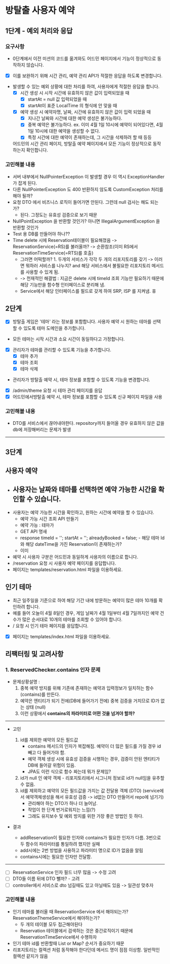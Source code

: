 # 방탈출 사용자 예약

## 1단계 - 예외 처리와 응답

### 요구사항

- 0단계에서 이전 미션의 코드를 옮겨와도 어드민 페이지에서 기능이 정상적으로 동작하지 않습니다.
- [x] 이를 보완하기 위해 시간 관리, 예약 관리 API가 적절한 응답을 하도록 변경합니다.
- 발생할 수 있는 예외 상황에 대한 처리를 하여, 사용자에게 적절한 응답을 합니다.
    - [x] 시간 생성 시 시작 시간에 유효하지 않은 값이 입력되었을 때
        - [x] startAt = null 값 입력되었을 때
        - [x] startAt이 표준 LocalTime 의 형식에 안 맞을 때
    - [x] 예약 생성 시 예약자명, 날짜, 시간에 유효하지 않은 값이 입력 되었을 때
        - [x] 지나간 날짜와 시간에 대한 예약 생성은 불가능하다.
        - [x] 중복 예약은 불가능하다. ex. 이미 4월 1일 10시에 예약이 되어있다면, 4월 1일 10시에 대한 예약을 생성할 수 없다.
        - [x] 특정 시간에 대한 예약이 존재하는데, 그 시간을 삭제하려 할 때
          등등

  어드민의 시간 관리 페이지, 방탈출 예약 페이지에서 모든 기능이 정상적으로 동작하는지 확인합니다.

### 고민해볼 내용

- 서버 내부에서 NullPointerException 이 발생할 경우 이 역시 ExceptionHandler 가 잡게 된다.
- 다른 NullPointerException 도 400 반환하지 않도록 CustomException 처리를 해야 될까?
- 요청 DTO 에서 비즈니스 로직이 들어가면 안된다. 그런데 null 검사는 해도 되는가?
    - 된다. 그정도는 유효성 검증으로 보기 때문
- NullPointException 을 반환할 것인가? 아니면 IllegalArgumentException 을 반환할 것인가
- Test 용 DB를 만들어야 하나??
- Time delete 시에 Reservation테이블이 필요해졌음 -> ReservationService(=RS)를 불러올까? -> 순환참조(이미 RS에서 ReservationTimeService(=RTS)를
  호출)
    - 그러면 어떡할까? 1. 두개의 서비스가 각각 두 개의 리포지토리를 갖기 -> 이러면 뭐하러 서비스를 나누지? and 해당 서비스에서 불필요한 리포지토리 메서드를 사용할 수 있게 됨.
    - -> 천재적인 해결법 : 지금은 delete 시에 timeId 조회 기능만 필요하기 때문에 해당 기능만을 함수형 인터페이스로 분리해 냄.
    - Service에서 해당 인터페이스를 필드로 갖게 하여 SRP, ISP 를 지켜냄. 휴

## 2단계

- [x] 방탈출 게임은 '테마' 라는 정보를 포함합니다. 사용자 예약 시 원하는 테마를 선택할 수 있도록 테마 도메인을 추가합니다.
- 모든 테마는 시작 시간과 소요 시간이 동일하다고 가정합니다.
- [x] 관리자가 테마를 관리할 수 있도록 기능을 추가합니다.
    - [x] 테마 추가
    - [x] 테마 조회
    - [x] 테마 삭제
- 관리자가 방탈출 예약 시, 테마 정보를 포함할 수 있도록 기능을 변경합니다.
- [x] /admin/theme 요청 시 테마 관리 페이지를 응답
- [x] 어드민에서방탈출 예약 시, 테마 정보를 포함할 수 있도록 신규 페이지 파일을 사용

### 고민해볼 내용

- DTO를 서비스에서 끊어내야한다. repository까지 들어올 경우 유효하지 않은 값을 db에 저장해버리는 문제가 발생

---

## 3단계

## 사용자 예약

- 사용자는 날짜와 테마를 선택하면 예약 가능한 시간을 확인할 수 있습니다.
  - 
- 사용자는 예약 가능한 시간을 확인하고, 원하는 시간에 예약을 할 수 있습니다.
    - 예약 가능 시간 조회 API 만들기
    - 예약 가능 : 테마가
    - GET API 명새
    - response
      timeId = '';
      startAt = '';
      alreadyBooked = false; - 해당 테마 Id와 해당 dateTime을 가진 Reservation이 존재하는가?
    - 이미
- 예약 시 사용자 구분은 어드민과 동일하게 사용자의 이름으로 합니다.
- /reservation 요청 시 사용자 예약 페이지를 응답합니다.
- 페이지는 templates/reservation.html 파일을 이용하세요.

## 인기 테마

- 최근 일주일을 기준으로 하여 해당 기간 내에 방문하는 예약이 많은 테마 10개를 확인하려 합니다.
- 예를 들어 오늘이 4월 8일인 경우, 게임 날짜가 4월 1일부터 4월 7일까지인 예약 건수가 많은 순서대로 10개의 테마를 조회할 수 있어야 합니다.
- / 요청 시 인기 테마 페이지를 응답합니다.
- [x] 페이지는 templates/index.html 파일을 이용하세요.

## 리팩터링 및 고려사항

### 1. ReservedChecker.contains 인자 문제

- 문제상황설명 :
    1. 중복 예약 방지를 위해 기존에 존재하는 예약과 입력정보가 일치하는 함수(contains)를 만든다.
    2. 예약은 엔티티가 되기 전에(DB에 들어가기 전에) 중복 검증을 거치므로 ID가 없는 상태 (null)
    3. 이런 상황에서 **contains의 파라미터로 어떤 것을 넘겨야 할까?**

----

- 고민
    1.  id를 제외한 예약의 모든 필드값
        - contains 메서드의 인자가 복잡해짐. 예약이 더 많은 필드를 가질 경우 id 빼고 다 들어가야 함.
        - 예약 객체 생성 시에 유효성 검증을 시행하는 경우, 검증이 안된 엔티티가 DB에 들어갈 위험이 있음.
        - JPA도 이런 식으로 함수 짜는데 뭐가 문제임?
    2.  id가 null 인 예약 객체
       - 리포지토리에서 시그니처 정보로 id가 null임을 유추할 수 없음.
    3. id를 제외하고 예약의 모든 필드값을 가지는 값 전달용 객체 (DTO)
       (service에서 예약객체생성을 해서 유효성 검증 -> id없는 DTO 만들어서 repo에 넘기기)
       - 관리해야 하는 DTO가 하나 더 늘어남.
       - 작업이 한 단계 번거로워지는 느낌(?)
       - 그래도 유지보수 및 예외 방지를 위한 가장 좋은 방법인 듯 하다.

- 결과
  - addReservation이 필요한 인자와 contains가 필요한 인자가 다름. 3번으로 두 함수의 파라미터를 통일하려 했지만 실패
  - add시에는 2번 방법을 사용하고 파라미터 명으로 ID가 없음을 알림
  - contains시에는 필요한 인자만 전달함.

---

- [ ] ReservationService 인자 필드 너무 많음 -> 수정 고려
- [ ] DTO들 이름 뒤에 DTO 뺄까? - 고려
- [ ] controller에서 서비스로 dto 넘길때도 있고 아닐때도 있음 -> 일관성 맞추자

### 고민해볼 내용

- 인기 테마를 불러올 때 ReservationService 에서 해야되는가? ReservationThemeService에서 해야하는가?
    - 두 개의 테이블 모두 접근해야된다
    - Reservation 테이블에서 검색하는 것은 중간로직이기 때문에 ReservationTimeService에서 수행하자
- 인기 테마 id를 반환할때 List or Map? 순서가 중요하기 때문
- 리포지토리는 컬렉션 처럼 동작해야 한다던데 메서드 명이 점점 이상함. 일반적인 컬렉션 같지가 않음 
